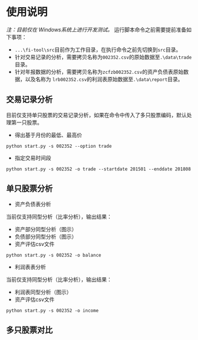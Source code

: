 # 使用说明

*注：目前仅在 Windows系统上进行开发测试。* 运行脚本命令之前需要提前准备如下事项：

- `...\fi-tool\src`目前作为工作目录，在执行命令之前先切换到`src`目录。
- 针对交易记录的分析，需要拷贝名称为`002352.csv`的原始数据至`.\data\trade`目录。
- 针对年报数据的分析，需要拷贝名称为`zcfzb002352.csv`的资产负债表原始数据，以及名称为
`lrb002352.csv`的利润表原始数据至`.\data\report`目录。

## 交易记录分析

目前仅支持单只股票的交易记录分析，如果在命令中传入了多只股票编码，默认处理第一只股票。

- 得出基于月份的最低、最高价

```
python start.py -s 002352 --option trade
```

- 指定交易时间段

```
python start.py -s 002352 -o trade --startdate 201501 --enddate 201808
```

## 单只股票分析

- 资产负债表分析

当前仅支持同型分析（比率分析），输出结果：

  - 资产部分同型分析（图示）
  - 负债部分同型分析（图示）
  - 资产评估csv文件

```
python start.py -s 002352 -o balance
```

- 利润表表分析

当前仅支持同型分析（比率分析），输出结果：

  - 利润表同型分析（图示）  
  - 资产评估csv文件

```
python start.py -s 002352 -o income
```

## 多只股票对比

```
```
